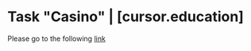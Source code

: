 # Task "Casino" | [cursor.education]
Please go to the following [link](https://helengladun.github.io/casino/)
